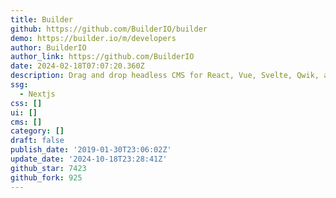 ```yaml
---
title: Builder
github: https://github.com/BuilderIO/builder
demo: https://builder.io/m/developers
author: BuilderIO
author_link: https://github.com/BuilderIO
date: 2024-02-18T07:07:20.360Z
description: Drag and drop headless CMS for React, Vue, Svelte, Qwik, and more
ssg:
  - Nextjs
css: []
ui: []
cms: []
category: []
draft: false
publish_date: '2019-01-30T23:06:02Z'
update_date: '2024-10-18T23:28:41Z'
github_star: 7423
github_fork: 925
---
```

